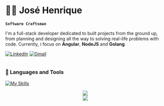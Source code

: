 # 🐱‍👓 José Henrique

**`Software Craftsman`**

I'm a full-stack developer dedicated to built projects from the ground up, from planning and designing all the way to solving real-life problems with code. Currently, i focus on **Angular**, **NodeJS** and **Golang**.

[![LinkedIn](https://img.shields.io/badge/Linkedin-0077B5?style=for-the-badge&logo=linkedin&logoColor=white)](https://www.linkedin.com/in/josehenriquepg/) [![Gmail](https://img.shields.io/badge/Gmail-D14836?style=for-the-badge&logo=gmail&logoColor=white&link=mailto:hpereira012@gmail.com)](mailto:hpereira012@gmail.com)

#

### 🧰 Languages and Tools

[![My Skills](https://skillicons.dev/icons?i=html,css,js,java,go,ts,angular,nodejs,nest,postgres,mysql,mongodb,git&theme=dark)](https://skillicons.dev)

<div align="center">
  <img src="https://github-readme-stats.vercel.app/api/top-langs/?username=josehenriquepg&langs_count=8&theme=dark&hide=html,css&layout=compact&border_radius=15&hide_border=true"/>
</div>

<div align="center">
  <img src="https://github-readme-streak-stats.herokuapp.com/?user=josehenriquepg&theme=github-dark&hide_border=true&border_radius=15&date_format=j%2Fn%5B%2FY%5D"/>
</div>
